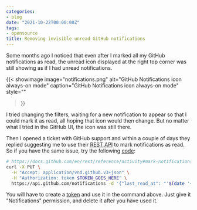 ```yaml
---
categories:
- blog
date: "2021-10-22T00:00:00Z"
tags:
- opensource
title: Removing invisible unread GitHub notifications
---
```


Some months ago I noticed that even after I marked all my GitHub notifications
as read, the unread icon displayed at the right top corner was still showing as
if I had unread notifications.

{{< showimage
image="notifications.png"
alt="GitHub Notifications icon always-on mode"
caption="GitHub Notifications icon always-on mode"
style=""
>}}

I tried changing the filters, waiting for a new notification to appear so that
I could mark it as read, all hoping that icon would then change. But no matter
what I tried in the GitHub UI, the icon was still there.

Then I opened a ticket with GitHub support and within a couple of days they
replied suggesting me to use their
[REST API](https://docs.github.com/en/rest/reference/activity#mark-notifications-as-read)
to mark notifications as read.
So if you have the same issue, try the following
[code](https://github.com/kinow/dork-scripts/blob/master/github/mark-notifications-as-read.sh):

```bash
# https://docs.github.com/en/rest/reference/activity#mark-notifications-as-read
curl -X PUT \
  -H "Accept: application/vnd.github.v3+json" \
  -H "Authorization: token $TOKEN_GOES_HERE" \
  https://api.github.com/notifications -d '{"last_read_at": "'$(date '+%Y-%m-%dT%H:%M:%SZ')'"}'
```

You will have to create a [token](https://github.com/settings/tokens) and use
it in the command above. Just give it "Notifications" permission, and delete
it after you have used it.
